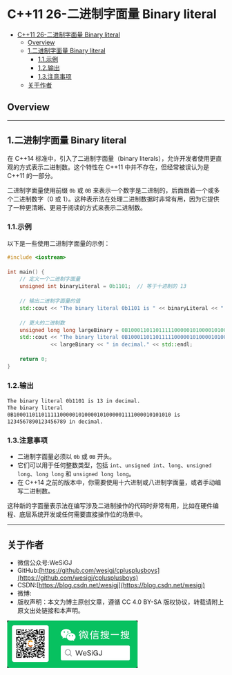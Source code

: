 # C++11 26-二进制字面量 Binary literal

- [C++11 26-二进制字面量 Binary literal](#c11-26-二进制字面量-binary-literal)
  - [Overview](#overview)
  - [1.二进制字面量 Binary literal](#1二进制字面量-binary-literal)
    - [1.1.示例](#11示例)
    - [1.2.输出](#12输出)
    - [1.3.注意事项](#13注意事项)
  - [关于作者](#关于作者)

## Overview

---

## 1.二进制字面量 Binary literal

在 C++14 标准中，引入了二进制字面量（binary literals），允许开发者使用更直观的方式表示二进制数。这个特性在 C++11 中并不存在，但经常被误认为是 C++11 的一部分。

二进制字面量使用前缀 `0b` 或 `0B` 来表示一个数字是二进制的，后面跟着一个或多个二进制数字（0 或 1）。这种表示法在处理二进制数据时非常有用，因为它提供了一种更清晰、更易于阅读的方式来表示二进制数。

### 1.1.示例

以下是一些使用二进制字面量的示例：

```cpp
#include <iostream>

int main() {
    // 定义一个二进制字面量
    unsigned int binaryLiteral = 0b1101;  // 等于十进制的 13

    // 输出二进制字面量的值
    std::cout << "The binary literal 0b1101 is " << binaryLiteral << " in decimal." << std::endl;

    // 更大的二进制数
    unsigned long long largeBinary = 0B100011011011111000001010000101000001111000010101010;
    std::cout << "The binary literal 0B100011011011111000001010000101000001111000010101010 is "
              << largeBinary << " in decimal." << std::endl;

    return 0;
}
```

### 1.2.输出

```shell
The binary literal 0b1101 is 13 in decimal.
The binary literal 0B100011011011111000001010000101000001111000010101010 is 1234567890123456789 in decimal.
```

### 1.3.注意事项

- 二进制字面量必须以 `0b` 或 `0B` 开头。
- 它们可以用于任何整数类型，包括 `int`、`unsigned int`、`long`、`unsigned long`、`long long` 和 `unsigned long long`。
- 在 C++14 之前的版本中，你需要使用十六进制或八进制字面量，或者手动编写二进制数。

这种新的字面量表示法在编写涉及二进制操作的代码时非常有用，比如在硬件编程、底层系统开发或任何需要直接操作位的场景中。

---

## 关于作者

- 微信公众号:WeSiGJ
- GitHub:[https://github.com/wesigj/cplusplusboys](https://github.com/wesigj/cplusplusboys)
- CSDN:[https://blog.csdn.net/wesigj](https://blog.csdn.net/wesigj)
- 微博:
- 版权声明：本文为博主原创文章，遵循 CC 4.0 BY-SA 版权协议，转载请附上原文出处链接和本声明。

<img src=/./img/wechat.jpg width=60% />
